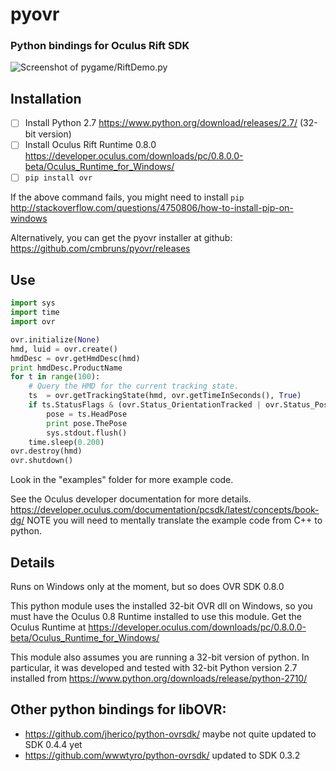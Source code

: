 # pyovr
### Python bindings for Oculus Rift SDK

![Screenshot of pygame/RiftDemo.py](https://raw.githubusercontent.com/cmbruns/pyovr/master/examples/pygame/RiftDemo.png)

## Installation
- [ ] Install Python 2.7 https://www.python.org/download/releases/2.7/ (32-bit version)
- [ ] Install Oculus Rift Runtime 0.8.0 https://developer.oculus.com/downloads/pc/0.8.0.0-beta/Oculus_Runtime_for_Windows/
- [ ] ``pip install ovr``

If the above command fails, you might need to install `pip` http://stackoverflow.com/questions/4750806/how-to-install-pip-on-windows

Alternatively, you can get the pyovr installer at github: https://github.com/cmbruns/pyovr/releases

## Use

```python
import sys
import time
import ovr

ovr.initialize(None)
hmd, luid = ovr.create()
hmdDesc = ovr.getHmdDesc(hmd)
print hmdDesc.ProductName
for t in range(100):
    # Query the HMD for the current tracking state.
    ts  = ovr.getTrackingState(hmd, ovr.getTimeInSeconds(), True)
    if ts.StatusFlags & (ovr.Status_OrientationTracked | ovr.Status_PositionTracked):
        pose = ts.HeadPose
        print pose.ThePose
        sys.stdout.flush()
    time.sleep(0.200)
ovr.destroy(hmd)
ovr.shutdown()
```

Look in the "examples" folder for more example code.

See the Oculus developer documentation for more details. https://developer.oculus.com/documentation/pcsdk/latest/concepts/book-dg/ NOTE you will need to mentally translate the example code from C++ to python.

## Details
Runs on Windows only at the moment, but so does OVR SDK 0.8.0

This python module uses the installed 32-bit OVR dll on Windows, so you must have the Oculus 0.8 Runtime installed to use this module. Get the Oculus Runtime at https://developer.oculus.com/downloads/pc/0.8.0.0-beta/Oculus_Runtime_for_Windows/

This module also assumes you are running a 32-bit version of python. In particular, it was developed and tested with 32-bit Python version 2.7 installed from https://www.python.org/downloads/release/python-2710/

## Other python bindings for libOVR:
* https://github.com/jherico/python-ovrsdk/ maybe not quite updated to SDK 0.4.4 yet
* https://github.com/wwwtyro/python-ovrsdk/ updated to SDK 0.3.2



